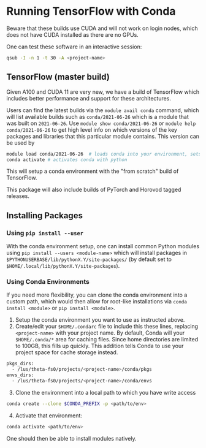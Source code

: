 # Running TensorFlow with Conda

Beware that these builds use CUDA and will not work on login nodes, which does not have CUDA installed as there are no GPUs.

One can test these software in an interactive session:
```bash
qsub -I -n 1 -t 30 -A <project-name>
```

## TensorFlow (master build)

Given A100 and CUDA 11 are very new, we have a build of TensorFlow which includes better performance and support for these architectures.

Users can find the latest builds via the `module avail conda` command, which will list
available builds such as `conda/2021-06-26` which is a module that was built on
`2021-06-26`. Use `module show conda/2021-06-26` or `module help conda/2021-06-26` to get
high level info on which versions of the key packages and libraries that this particular
module contains. This version can be used by
```bash
module load conda/2021-06-26  # loads conda into your environment, sets up appropriate CUDA libraries
conda activate # activates conda with python 
```

This will setup a conda environment with the "from scratch" build of TensorFlow.

This package will also include builds of PyTorch and Horovod tagged releases.

## Installing Packages

### Using `pip install --user`

With the conda environment setup, one can install common Python modules using `pip install
--users <module-name>` which will install packages in
`$PYTHONUSERBASE/lib/pythonX.Y/site-packages/` (by default set to `$HOME/.local/lib/pythonX.Y/site-packages`).

### Using Conda Environments

If you need more flexibility, you can clone the conda environment into a custom path, which would then allow for root-like installations via `conda install <module>` or `pip install <module>`.

1. Setup the conda environment you want to use as instructed above.
2. Create/edit your `$HOME/.condarc` file to include this these lines, replacing `<project-name>` with your project name. By default, Conda will your `$HOME/.conda/*` area for caching files. Since home directories are limited to 100GB, this fills up quickly. This addition tells Conda to use your project space for cache storage instead.
```bash
pkgs_dirs:
  - /lus/theta-fs0/projects/<project-name>/conda/pkgs
envs_dirs:
  - /lus/theta-fs0/projects/<project-name>/conda/envs
```
3. Clone the environment into a local path to which you have write access
```bash
conda create --clone $CONDA_PREFIX -p <path/to/env>
```
4. Activate that environment:
```bash
conda activate <path/to/env>
```

One should then be able to install modules natively.
